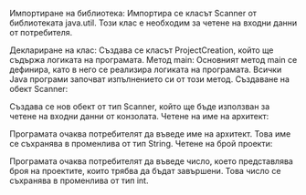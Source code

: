 Импортиране на библиотека:
Импортира се класът Scanner от библиотеката java.util. Този клас е необходим за четене на входни данни от потребителя.

Деклариране на клас:
Създава се класът ProjectCreation, който ще съдържа логиката на програмата.
Метод main:
Основният метод main се дефинира, като в него се реализира логиката на програмата. Всички Java програми започват изпълнението си от този метод.
Създаване на обект Scanner:

Създава се нов обект от тип Scanner, който ще бъде използван за четене на входни данни от конзолата.
Четене на име на архитект:

Програмата очаква потребителят да въведе име на архитект. Това име се съхранява в променлива от тип String.
Четене на брой проекти:

Програмата очаква потребителят да въведе число, което представлява броя на проектите, които трябва да бъдат завършени. Това число се съхранява в променлива от тип int.
